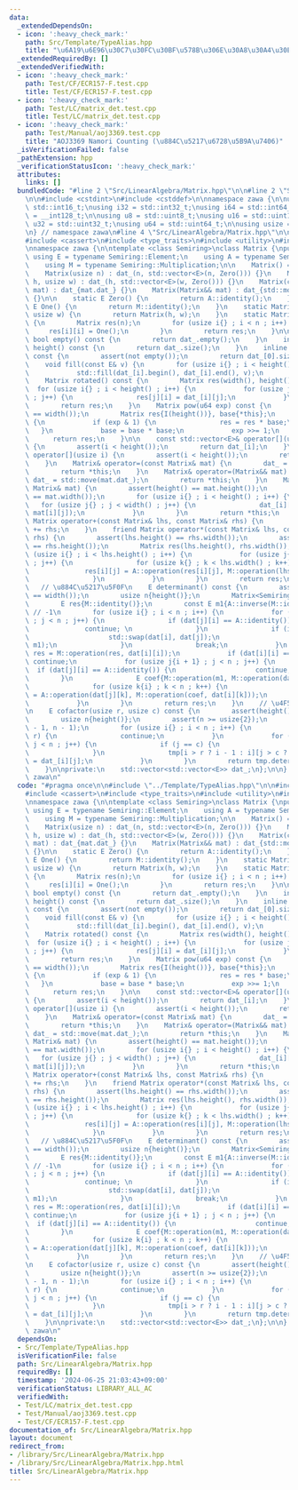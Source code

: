 ```yaml
---
data:
  _extendedDependsOn:
  - icon: ':heavy_check_mark:'
    path: Src/Template/TypeAlias.hpp
    title: "\u6A19\u6E96\u30C7\u30FC\u30BF\u578B\u306E\u30A8\u30A4\u30EA\u30A2\u30B9"
  _extendedRequiredBy: []
  _extendedVerifiedWith:
  - icon: ':heavy_check_mark:'
    path: Test/CF/ECR157-F.test.cpp
    title: Test/CF/ECR157-F.test.cpp
  - icon: ':heavy_check_mark:'
    path: Test/LC/matrix_det.test.cpp
    title: Test/LC/matrix_det.test.cpp
  - icon: ':heavy_check_mark:'
    path: Test/Manual/aoj3369.test.cpp
    title: "AOJ3369 Namori Counting (\u884C\u5217\u6728\u5B9A\u7406)"
  _isVerificationFailed: false
  _pathExtension: hpp
  _verificationStatusIcon: ':heavy_check_mark:'
  attributes:
    links: []
  bundledCode: "#line 2 \"Src/LinearAlgebra/Matrix.hpp\"\n\n#line 2 \"Src/Template/TypeAlias.hpp\"\
    \n\n#include <cstdint>\n#include <cstddef>\n\nnamespace zawa {\n\nusing i16 =\
    \ std::int16_t;\nusing i32 = std::int32_t;\nusing i64 = std::int64_t;\nusing i128\
    \ = __int128_t;\n\nusing u8 = std::uint8_t;\nusing u16 = std::uint16_t;\nusing\
    \ u32 = std::uint32_t;\nusing u64 = std::uint64_t;\n\nusing usize = std::size_t;\n\
    \n} // namespace zawa\n#line 4 \"Src/LinearAlgebra/Matrix.hpp\"\n\n#include <algorithm>\n\
    #include <cassert>\n#include <type_traits>\n#include <utility>\n#include <vector>\n\
    \nnamespace zawa {\n\ntemplate <class Semiring>\nclass Matrix {\npublic:\n   \
    \ using E = typename Semiring::Element;\n    using A = typename Semiring::Addition;\n\
    \    using M = typename Semiring::Multiplication;\n\n    Matrix() = default;\n\
    \    Matrix(usize n) : dat_(n, std::vector<E>(n, Zero())) {}\n    Matrix(usize\
    \ h, usize w) : dat_(h, std::vector<E>(w, Zero())) {}\n    Matrix(const Matrix&\
    \ mat) : dat_{mat.dat_} {}\n    Matrix(Matrix&& mat) : dat_{std::move(mat.dat_)}\
    \ {}\n\n    static E Zero() {\n        return A::identity();\n    }\n    static\
    \ E One() {\n        return M::identity();\n    }\n    static Matrix O(usize h,\
    \ usize w) {\n        return Matrix(h, w);\n    }\n    static Matrix I(usize n)\
    \ {\n        Matrix res(n);\n        for (usize i{} ; i < n ; i++) {\n       \
    \     res[i][i] = One();\n        }\n        return res;\n    }\n\n    inline\
    \ bool empty() const {\n        return dat_.empty();\n    }\n    inline usize\
    \ height() const {\n        return dat_.size();\n    }\n    inline usize width()\
    \ const {\n        assert(not empty());\n        return dat_[0].size();\n    }\n\
    \    void fill(const E& v) {\n        for (usize i{} ; i < height() ; i++) {\n\
    \            std::fill(dat_[i].begin(), dat_[i].end(), v);\n        }\n    } \n\
    \    Matrix rotated() const {\n        Matrix res(width(), height());\n      \
    \  for (usize i{} ; i < height() ; i++) {\n            for (usize j{} ; j < width()\
    \ ; j++) {\n                res[j][i] = dat_[i][j];\n            }\n        }\n\
    \        return res;\n    }\n    Matrix pow(u64 exp) const {\n        assert(height()\
    \ == width());\n        Matrix res{I(height())}, base{*this};\n        while (exp)\
    \ {\n            if (exp & 1) {\n                res = res * base;\n         \
    \   }\n            base = base * base;\n            exp >>= 1;\n        }\n  \
    \      return res;\n    }\n\n    const std::vector<E>& operator[](usize i) const\
    \ {\n        assert(i < height());\n        return dat_[i];\n    }\n    std::vector<E>&\
    \ operator[](usize i) {\n        assert(i < height());\n        return dat_[i];\n\
    \    }\n    Matrix& operator=(const Matrix& mat) {\n        dat_ = mat.dat_;\n\
    \        return *this;\n    }\n    Matrix& operator=(Matrix&& mat) {\n       \
    \ dat_ = std::move(mat.dat_);\n        return *this;\n    }\n    Matrix& operator+=(const\
    \ Matrix& mat) {\n        assert(height() == mat.height());\n        assert(width()\
    \ == mat.width());\n        for (usize i{} ; i < height() ; i++) {\n         \
    \   for (usize j{} ; j < width() ; j++) {\n                dat_[i][j] = A::operation(dat_[i][j],\
    \ mat[i][j]);\n            }\n        }\n        return *this;\n    }\n    friend\
    \ Matrix operator+(const Matrix& lhs, const Matrix& rhs) {\n        return Matrix{lhs}\
    \ += rhs;\n    }\n    friend Matrix operator*(const Matrix& lhs, const Matrix&\
    \ rhs) {\n        assert(lhs.height() == rhs.width());\n        assert(lhs.width()\
    \ == rhs.height());\n        Matrix res(lhs.height(), rhs.width());\n        for\
    \ (usize i{} ; i < lhs.height() ; i++) {\n            for (usize j{} ; j < rhs.width()\
    \ ; j++) {\n                for (usize k{} ; k < lhs.width() ; k++) {\n      \
    \              res[i][j] = A::operation(res[i][j], M::operation(lhs[i][k], rhs[k][j]));\n\
    \                }\n            }\n        }\n        return res;\n    }\n\n \
    \   // \u884C\u5217\u5F0F\n    E determinant() const {\n        assert(height()\
    \ == width());\n        usize n{height()};\n        Matrix<Semiring> dat{*this};\n\
    \        E res{M::identity()};\n        const E m1{A::inverse(M::identity())};\
    \ // -1\n        for (usize i{} ; i < n ; i++) {\n            for (usize j{i}\
    \ ; j < n ; j++) {\n                if (dat[j][i] == A::identity()) {\n      \
    \              continue; \n                }\n                if (i != j) {\n\
    \                    std::swap(dat[i], dat[j]);\n                    res = M::operation(res,\
    \ m1);\n                }\n                break;\n            }\n           \
    \ res = M::operation(res, dat[i][i]);\n            if (dat[i][i] == A::identity())\
    \ continue;\n            for (usize j{i + 1} ; j < n ; j++) {\n              \
    \  if (dat[j][i] == A::identity()) {\n                    continue;\n        \
    \        }\n                E coef{M::operation(m1, M::operation(dat[j][i], M::inverse(dat[i][i])))};\n\
    \                for (usize k{i} ; k < n ; k++) {\n                    dat[j][k]\
    \ = A::operation(dat[j][k], M::operation(coef, dat[i][k]));\n                }\n\
    \            }\n        }\n        return res;\n    }\n    // \u4F59\u56E0\u5B50\
    \n    E cofactor(usize r, usize c) const {\n        assert(height() == width());\n\
    \        usize n{height()};\n        assert(n >= usize{2});\n        Matrix tmp(n\
    \ - 1, n - 1);\n        for (usize i{} ; i < n ; i++) {\n            if (i ==\
    \ r) {\n                continue;\n            }\n            for (usize j{} ;\
    \ j < n ; j++) {\n                if (j == c) {\n                    continue;\n\
    \                }\n                tmp[i > r ? i - 1 : i][j > c ? j - 1 : j]\
    \ = dat_[i][j];\n            }\n        }\n        return tmp.determinant();\n\
    \    }\n\nprivate:\n    std::vector<std::vector<E>> dat_;\n};\n\n} // namespace\
    \ zawa\n"
  code: "#pragma once\n\n#include \"../Template/TypeAlias.hpp\"\n\n#include <algorithm>\n\
    #include <cassert>\n#include <type_traits>\n#include <utility>\n#include <vector>\n\
    \nnamespace zawa {\n\ntemplate <class Semiring>\nclass Matrix {\npublic:\n   \
    \ using E = typename Semiring::Element;\n    using A = typename Semiring::Addition;\n\
    \    using M = typename Semiring::Multiplication;\n\n    Matrix() = default;\n\
    \    Matrix(usize n) : dat_(n, std::vector<E>(n, Zero())) {}\n    Matrix(usize\
    \ h, usize w) : dat_(h, std::vector<E>(w, Zero())) {}\n    Matrix(const Matrix&\
    \ mat) : dat_{mat.dat_} {}\n    Matrix(Matrix&& mat) : dat_{std::move(mat.dat_)}\
    \ {}\n\n    static E Zero() {\n        return A::identity();\n    }\n    static\
    \ E One() {\n        return M::identity();\n    }\n    static Matrix O(usize h,\
    \ usize w) {\n        return Matrix(h, w);\n    }\n    static Matrix I(usize n)\
    \ {\n        Matrix res(n);\n        for (usize i{} ; i < n ; i++) {\n       \
    \     res[i][i] = One();\n        }\n        return res;\n    }\n\n    inline\
    \ bool empty() const {\n        return dat_.empty();\n    }\n    inline usize\
    \ height() const {\n        return dat_.size();\n    }\n    inline usize width()\
    \ const {\n        assert(not empty());\n        return dat_[0].size();\n    }\n\
    \    void fill(const E& v) {\n        for (usize i{} ; i < height() ; i++) {\n\
    \            std::fill(dat_[i].begin(), dat_[i].end(), v);\n        }\n    } \n\
    \    Matrix rotated() const {\n        Matrix res(width(), height());\n      \
    \  for (usize i{} ; i < height() ; i++) {\n            for (usize j{} ; j < width()\
    \ ; j++) {\n                res[j][i] = dat_[i][j];\n            }\n        }\n\
    \        return res;\n    }\n    Matrix pow(u64 exp) const {\n        assert(height()\
    \ == width());\n        Matrix res{I(height())}, base{*this};\n        while (exp)\
    \ {\n            if (exp & 1) {\n                res = res * base;\n         \
    \   }\n            base = base * base;\n            exp >>= 1;\n        }\n  \
    \      return res;\n    }\n\n    const std::vector<E>& operator[](usize i) const\
    \ {\n        assert(i < height());\n        return dat_[i];\n    }\n    std::vector<E>&\
    \ operator[](usize i) {\n        assert(i < height());\n        return dat_[i];\n\
    \    }\n    Matrix& operator=(const Matrix& mat) {\n        dat_ = mat.dat_;\n\
    \        return *this;\n    }\n    Matrix& operator=(Matrix&& mat) {\n       \
    \ dat_ = std::move(mat.dat_);\n        return *this;\n    }\n    Matrix& operator+=(const\
    \ Matrix& mat) {\n        assert(height() == mat.height());\n        assert(width()\
    \ == mat.width());\n        for (usize i{} ; i < height() ; i++) {\n         \
    \   for (usize j{} ; j < width() ; j++) {\n                dat_[i][j] = A::operation(dat_[i][j],\
    \ mat[i][j]);\n            }\n        }\n        return *this;\n    }\n    friend\
    \ Matrix operator+(const Matrix& lhs, const Matrix& rhs) {\n        return Matrix{lhs}\
    \ += rhs;\n    }\n    friend Matrix operator*(const Matrix& lhs, const Matrix&\
    \ rhs) {\n        assert(lhs.height() == rhs.width());\n        assert(lhs.width()\
    \ == rhs.height());\n        Matrix res(lhs.height(), rhs.width());\n        for\
    \ (usize i{} ; i < lhs.height() ; i++) {\n            for (usize j{} ; j < rhs.width()\
    \ ; j++) {\n                for (usize k{} ; k < lhs.width() ; k++) {\n      \
    \              res[i][j] = A::operation(res[i][j], M::operation(lhs[i][k], rhs[k][j]));\n\
    \                }\n            }\n        }\n        return res;\n    }\n\n \
    \   // \u884C\u5217\u5F0F\n    E determinant() const {\n        assert(height()\
    \ == width());\n        usize n{height()};\n        Matrix<Semiring> dat{*this};\n\
    \        E res{M::identity()};\n        const E m1{A::inverse(M::identity())};\
    \ // -1\n        for (usize i{} ; i < n ; i++) {\n            for (usize j{i}\
    \ ; j < n ; j++) {\n                if (dat[j][i] == A::identity()) {\n      \
    \              continue; \n                }\n                if (i != j) {\n\
    \                    std::swap(dat[i], dat[j]);\n                    res = M::operation(res,\
    \ m1);\n                }\n                break;\n            }\n           \
    \ res = M::operation(res, dat[i][i]);\n            if (dat[i][i] == A::identity())\
    \ continue;\n            for (usize j{i + 1} ; j < n ; j++) {\n              \
    \  if (dat[j][i] == A::identity()) {\n                    continue;\n        \
    \        }\n                E coef{M::operation(m1, M::operation(dat[j][i], M::inverse(dat[i][i])))};\n\
    \                for (usize k{i} ; k < n ; k++) {\n                    dat[j][k]\
    \ = A::operation(dat[j][k], M::operation(coef, dat[i][k]));\n                }\n\
    \            }\n        }\n        return res;\n    }\n    // \u4F59\u56E0\u5B50\
    \n    E cofactor(usize r, usize c) const {\n        assert(height() == width());\n\
    \        usize n{height()};\n        assert(n >= usize{2});\n        Matrix tmp(n\
    \ - 1, n - 1);\n        for (usize i{} ; i < n ; i++) {\n            if (i ==\
    \ r) {\n                continue;\n            }\n            for (usize j{} ;\
    \ j < n ; j++) {\n                if (j == c) {\n                    continue;\n\
    \                }\n                tmp[i > r ? i - 1 : i][j > c ? j - 1 : j]\
    \ = dat_[i][j];\n            }\n        }\n        return tmp.determinant();\n\
    \    }\n\nprivate:\n    std::vector<std::vector<E>> dat_;\n};\n\n} // namespace\
    \ zawa\n"
  dependsOn:
  - Src/Template/TypeAlias.hpp
  isVerificationFile: false
  path: Src/LinearAlgebra/Matrix.hpp
  requiredBy: []
  timestamp: '2024-06-25 21:03:43+09:00'
  verificationStatus: LIBRARY_ALL_AC
  verifiedWith:
  - Test/LC/matrix_det.test.cpp
  - Test/Manual/aoj3369.test.cpp
  - Test/CF/ECR157-F.test.cpp
documentation_of: Src/LinearAlgebra/Matrix.hpp
layout: document
redirect_from:
- /library/Src/LinearAlgebra/Matrix.hpp
- /library/Src/LinearAlgebra/Matrix.hpp.html
title: Src/LinearAlgebra/Matrix.hpp
---
```

